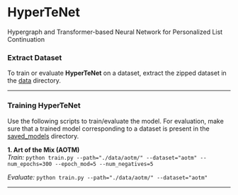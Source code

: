 # HyperTeNet
Hypergraph and Transformer-based Neural Network for Personalized List Continuation

### Extract Dataset
To train or evaluate **HyperTeNet** on a dataset, extract the zipped
dataset in the [data](data/) directory.

------------
### Training HyperTeNet
Use the following scripts to train/evaluate the model. For evaluation,
make sure that a trained model corresponding to a dataset is present in
the [saved_models](saved_models/) directory.


**1. Art of the Mix (AOTM)**  
*Train:* `python train.py --path="./data/aotm/" --dataset="aotm"
--num_epochs=300 --epoch_mod=5 --num_negatives=5`

*Evaluate:* `python train.py --path="./data/aotm/" --dataset="aotm"`

------------
